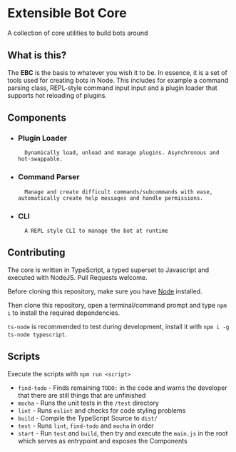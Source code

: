 # Extensible Bot Core
A collection of core utilities to build bots around

## What is this?
The **EBC** is the basis to whatever you wish it to be. In essence, it is a set of tools used for creating bots in Node. This includes for example a command parsing class, REPL-style command input input and a plugin loader that supports hot reloading of plugins.

## Components
- ### Plugin Loader
        Dynamically load, unload and manage plugins. Asynchronous and hot-swappable.

- ### Command Parser
        Manage and create difficult commands/subcommands with ease, automatically create help messages and handle permissions.

- ### CLI
        A REPL style CLI to manage the bot at runtime

## Contributing
The core is written in TypeScript, a typed superset to Javascript and executed with NodeJS. Pull Requests welcome.

Before cloning this repository, make sure you have [Node](https://www.nodejs.org/) installed.

Then clone this repository, open a terminal/command prompt and type `npm i` to install the required dependencies.

`ts-node` is recommended to test during development, install it with `npm i -g ts-node typescript`.

## Scripts
Execute the scripts with `npm run <script>`
- `find-todo` - Finds remaining `TODO:` in the code and warns the developer that there are still things that are unfinished
- `mocha` - Runs the unit tests in the `/test` directory
- `lint` - Runs `eslint` and checks for code styling problems
- `build` - Compile the TypeScript Source to `dist/`
- `test` - Runs `lint`, `find-todo` and `mocha` in order
- `start` - Run `test` and `build`, then try and execute the `main.js` in the root which serves as entrypoint and exposes the Components
